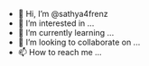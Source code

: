 - 👋 Hi, I’m @sathya4frenz
- 👀 I’m interested in ...
- 🌱 I’m currently learning ...
- 💞️ I’m looking to collaborate on ...
- 📫 How to reach me ...

<!---
sathya4frenz/sathya4frenz is a ✨ special ✨ repository because its `README.md` (this file) appears on your GitHub profile.
You can click the Preview link to take a look at your changes.
--->
